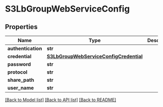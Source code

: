 # S3LbGroupWebServiceConfig

## Properties
Name | Type | Description | Notes
------------ | ------------- | ------------- | -------------
**authentication** | **str** |  | 
**credential** | [**S3LbGroupWebServiceConfigCredential**](S3LbGroupWebServiceConfigCredential.md) |  | [optional] 
**password** | **str** |  | [optional] 
**protocol** | **str** |  | 
**share_path** | **str** |  | 
**user_name** | **str** |  | [optional] 

[[Back to Model list]](../README.md#documentation-for-models) [[Back to API list]](../README.md#documentation-for-api-endpoints) [[Back to README]](../README.md)


